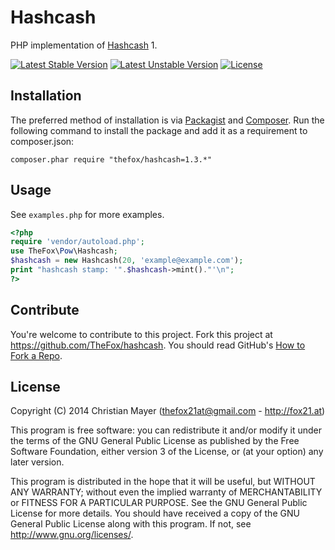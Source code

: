 # Hashcash
PHP implementation of [Hashcash](http://hashcash.org) 1.

[![Latest Stable Version](https://poser.pugx.org/thefox/hashcash/v/stable.png)](https://packagist.org/packages/thefox/hashcash)
[![Latest Unstable Version](https://poser.pugx.org/thefox/hashcash/v/unstable.png)](https://packagist.org/packages/thefox/hashcash)
[![License](https://poser.pugx.org/thefox/hashcash/license.png)](https://packagist.org/packages/thefox/hashcash)

## Installation
The preferred method of installation is via [Packagist](https://packagist.org/packages/thefox/hashcash) and [Composer](https://getcomposer.org/). Run the following command to install the package and add it as a requirement to composer.json:

`composer.phar require "thefox/hashcash=1.3.*"`

## Usage
See `examples.php` for more examples.

```php
<?php
require 'vendor/autoload.php';
use TheFox\Pow\Hashcash;
$hashcash = new Hashcash(20, 'example@example.com');
print "hashcash stamp: '".$hashcash->mint()."'\n";
?>
```

## Contribute
You're welcome to contribute to this project. Fork this project at <https://github.com/TheFox/hashcash>. You should read GitHub's [How to Fork a Repo](https://help.github.com/articles/fork-a-repo).

## License
Copyright (C) 2014 Christian Mayer (<thefox21at@gmail.com> - <http://fox21.at>)

This program is free software: you can redistribute it and/or modify it under the terms of the GNU General Public License as published by the Free Software Foundation, either version 3 of the License, or (at your option) any later version.

This program is distributed in the hope that it will be useful, but WITHOUT ANY WARRANTY; without even the implied warranty of MERCHANTABILITY or FITNESS FOR A PARTICULAR PURPOSE. See the GNU General Public License for more details. You should have received a copy of the GNU General Public License along with this program. If not, see <http://www.gnu.org/licenses/>.
